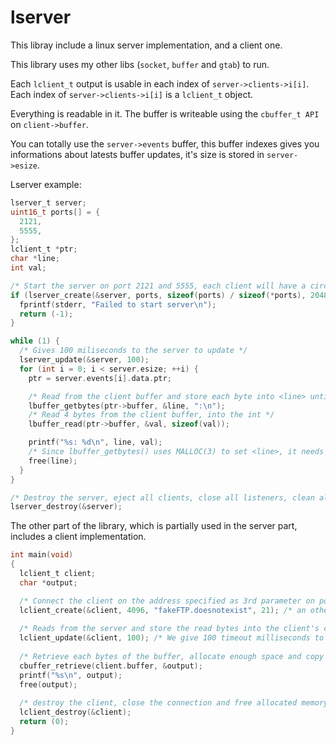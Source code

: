 # lserver
This libray include a linux server implementation, and a client one.

This library uses my other libs (`socket`, `buffer` and `gtab`) to run.

Each `lclient_t` output is usable in each index of `server->clients->i[i]`.
Each index of `server->clients->i[i]` is a `lclient_t` object.

Everything is readable in it. The buffer is writeable using the `cbuffer_t API` on `client->buffer`.

You can totally use the `server->events` buffer, this buffer indexes gives you informations about latests buffer updates, it's size is stored in `server->esize`.

Lserver example:
```C
lserver_t server;
uint16_t ports[] = {
  2121,
  5555,
};
lclient_t *ptr;
char *line;
int val;

/* Start the server on port 2121 and 5555, each client will have a circular buffer of 2048 bytes */
if (lserver_create(&server, ports, sizeof(ports) / sizeof(*ports), 2048) == -1) {
  fprintf(stderr, "Failed to start server\n");
  return (-1);
}

while (1) {
  /* Gives 100 miliseconds to the server to update */
  lserver_update(&server, 100);
  for (int i = 0; i < server.esize; ++i) {
    ptr = server.events[i].data.ptr;

    /* Read from the client buffer and store each byte into <line> until the ":\n" string is encountered */
    lbuffer_getbytes(ptr->buffer, &line, ":\n");
    /* Read 4 bytes from the client buffer, into the int */
    lbuffer_read(ptr->buffer, &val, sizeof(val));

    printf("%s: %d\n", line, val);
    /* Since lbuffer_getbytes() uses MALLOC(3) to set <line>, it needs to be freed */
    free(line);
  }
}

/* Destroy the server, eject all clients, close all listeners, clean all buffers, free all memory */
lserver_destroy(&server);
```

The other part of the library, which is partially used in the server part, includes a client implementation.

```C
int main(void)
{
  lclient_t client;
  char *output;

  /* Connect the client on the address specified as 3rd parameter on port `21`, with a circular buffer of `4096` bytes */
  lclient_create(&client, 4096, "fakeFTP.doesnotexist", 21); /* an other function: `lclient_connect32`, takes an `uint32_t` */
  
  /* Reads from the server and store the read bytes into the client's circular buffer and returns the amount of bytes read */
  lclient_update(&client, 100); /* We give 100 timeout milliseconds to the function */
  
  /* Retrieve each bytes of the buffer, allocate enough space and copy them into the given pointer */
  cbuffer_retrieve(client.buffer, &output);
  printf("%s\n", output);
  free(output);
  
  /* destroy the client, close the connection and free allocated memory */
  lclient_destroy(&client);
  return (0);
}
```
